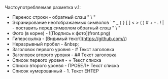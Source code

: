 Частоупотребляемая разметка v.1:
+ Перенос строки - обратный слэш " \\ "
+ Экранирование неотображаемых символов ` * _ { } [ ] < > ( ) # + - . ! \| - поставить перед символом обратный слэш " \\ "
+ Фото (в корне) - \!\[Подпись к фото\]\(front.png\)
+ Гиперссылка - \[Видимый текст\]\(https://github.com/\)
+ Неразрывный пробел - &amp;nbsp;
+ Заголовок первого уровня - # Текст заголовка
+ Заголовок второго уровня - ## Текст заголовка
+ Список первого уровня - + Текст списка
+ Списко второго уронвя - ПРОБЕЛ+ Текст списка
+ Список нумерованный - 1. Текст ЕНТЕР
